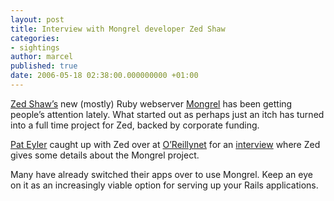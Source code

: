 ```yaml
---
layout: post
title: Interview with Mongrel developer Zed Shaw
categories:
- sightings
author: marcel
published: true
date: 2006-05-18 02:38:00.000000000 +01:00
---
```

<p><a href="http://www.zedshaw.com/">Zed Shaw&#8217;s</a> new (mostly) Ruby webserver <a href="http://mongrel.rubyforge.org/">Mongrel</a> has been getting people&#8217;s attention lately. What started out as perhaps just an itch has turned into a full time project for Zed, backed by corporate funding.</p>
<p><a href="http://on-ruby.blogspot.com/">Pat Eyler</a> caught up with Zed over at <a href="http://www.oreillynet.com/">O&#8217;Reillynet</a> for an <a href="http://www.oreillynet.com/ruby/blog/2006/05/post.html">interview</a> where Zed gives some details about the Mongrel project.</p>
<p>Many have already switched their apps over to use Mongrel. Keep an eye on it as an increasingly viable option for serving up your Rails applications.</p>